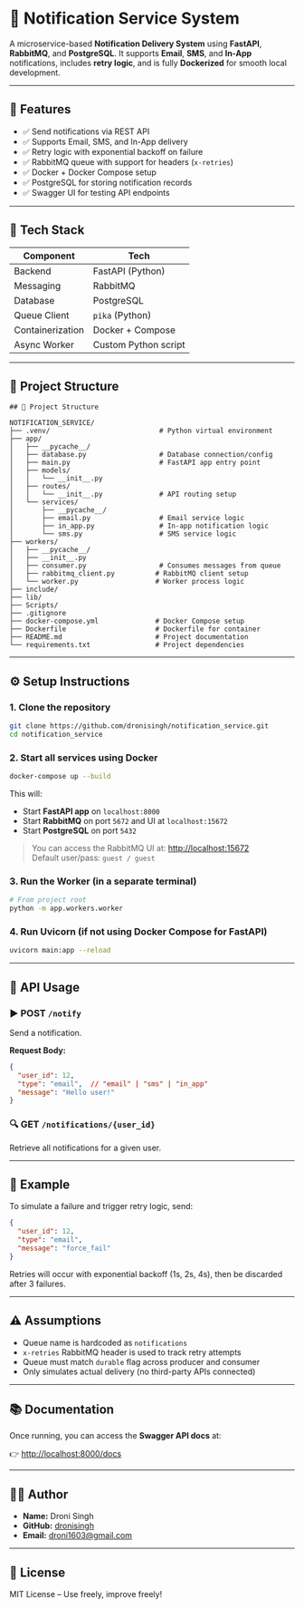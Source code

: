 # 📢 Notification Service System

A microservice-based **Notification Delivery System** using **FastAPI**, **RabbitMQ**, and **PostgreSQL**. It supports **Email**, **SMS**, and **In-App** notifications, includes **retry logic**, and is fully **Dockerized** for smooth local development.

---

## 🚀 Features

- ✅ Send notifications via REST API
- ✅ Supports Email, SMS, and In-App delivery
- ✅ Retry logic with exponential backoff on failure
- ✅ RabbitMQ queue with support for headers (`x-retries`)
- ✅ Docker + Docker Compose setup
- ✅ PostgreSQL for storing notification records
- ✅ Swagger UI for testing API endpoints

---

## 🧱 Tech Stack

| Component     | Tech               |
|---------------|--------------------|
| Backend       | FastAPI (Python)   |
| Messaging     | RabbitMQ           |
| Database      | PostgreSQL         |
| Queue Client  | `pika` (Python)    |
| Containerization | Docker + Compose |
| Async Worker  | Custom Python script |

---

## 📂 Project Structure

```
## 📁 Project Structure

NOTIFICATION_SERVICE/
├── .venv/                           # Python virtual environment
├── app/
│   ├── __pycache__/
│   ├── database.py                  # Database connection/config
│   ├── main.py                      # FastAPI app entry point
│   ├── models/
│   │   └── __init__.py
│   ├── routes/
│   │   └── __init__.py              # API routing setup
│   └── services/
│       ├── __pycache__/
│       ├── email.py                 # Email service logic
│       ├── in_app.py                # In-app notification logic
│       └── sms.py                   # SMS service logic
├── workers/
│   ├── __pycache__/
│   ├── __init__.py
│   ├── consumer.py                  # Consumes messages from queue
│   ├── rabbitmq_client.py          # RabbitMQ client setup
│   └── worker.py                   # Worker process logic
├── include/
├── lib/
├── Scripts/
├── .gitignore
├── docker-compose.yml              # Docker Compose setup
├── Dockerfile                      # Dockerfile for container
├── README.md                       # Project documentation
└── requirements.txt                # Project dependencies
```

---

## ⚙️ Setup Instructions

### 1. Clone the repository

```bash
git clone https://github.com/dronisingh/notification_service.git
cd notification_service
```

### 2. Start all services using Docker

```bash
docker-compose up --build
```

This will:
- Start **FastAPI app** on `localhost:8000`
- Start **RabbitMQ** on port `5672` and UI at `localhost:15672`
- Start **PostgreSQL** on port `5432`

> You can access the RabbitMQ UI at: [http://localhost:15672](http://localhost:15672)  
> Default user/pass: `guest / guest`

### 3. Run the Worker (in a separate terminal)

```bash
# From project root
python -m app.workers.worker
```
### 4. Run Uvicorn (if not using Docker Compose for FastAPI)

```bash
uvicorn main:app --reload
```

---

## 🧪 API Usage

### ▶️ POST `/notify`

Send a notification.

**Request Body:**

```json
{
  "user_id": 12,
  "type": "email",  // "email" | "sms" | "in_app"
  "message": "Hello user!"
}
```

### 🔍 GET `/notifications/{user_id}`

Retrieve all notifications for a given user.

---

## 📘 Example

To simulate a failure and trigger retry logic, send:

```json
{
  "user_id": 12,
  "type": "email",
  "message": "force_fail"
}
```

Retries will occur with exponential backoff (1s, 2s, 4s), then be discarded after 3 failures.

---

## ⚠️ Assumptions

- Queue name is hardcoded as `notifications`
- `x-retries` RabbitMQ header is used to track retry attempts
- Queue must match `durable` flag across producer and consumer
- Only simulates actual delivery (no third-party APIs connected)

---

## 📚 Documentation

Once running, you can access the **Swagger API docs** at:

👉 [http://localhost:8000/docs](http://localhost:8000/docs)

---

## 👨‍💻 Author

- **Name:** Droni Singh
- **GitHub:** [dronisingh](https://github.com/dronisingh)  
- **Email:** droni1603@gmail.com

---


## 📜 License

MIT License – Use freely, improve freely!
